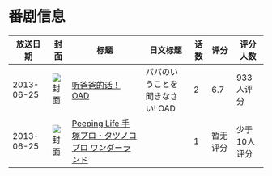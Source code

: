 # 番剧信息

|放送日期|封面|标题|日文标题|话数|评分|评分人数|
|---|---|---|---|---|---|---|
|2013-06-25|![封面](https://lain.bgm.tv/pic/cover/c/7d/ea/65565_c5ct1.jpg)|[听爸爸的话！OAD](https://bangumi.tv/subject/65565)|パパのいうことを聞きなさい! OAD|2|6.7|933人评分|
|2013-06-25|![封面](https://lain.bgm.tv/pic/cover/c/9f/e7/310514_Abv4P.jpg)|[Peeping Life 手塚プロ・タツノコプロ ワンダーランド](https://bangumi.tv/subject/310514)||1|暂无评分|少于10人评分|
